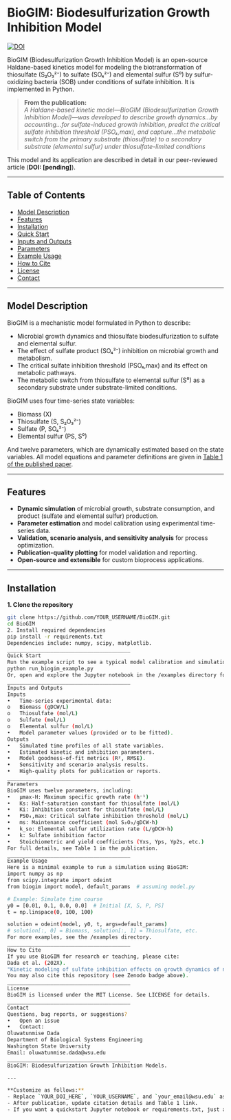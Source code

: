 # BioGIM: Biodesulfurization Growth Inhibition Model

[![DOI](https://zenodo.org/badge/DOI/YOUR_DOI_HERE.svg)](https://doi.org/YOUR_DOI_HERE)

BioGIM (Biodesulfurization Growth Inhibition Model) is an open-source Haldane-based kinetics model for modeling the biotransformation of thiosulfate (S₂O₃²⁻) to sulfate (SO₄²⁻) and elemental sulfur (S⁰) by sulfur-oxidizing bacteria (SOB) under conditions of sulfate inhibition. It is implemented in Python.

> **From the publication:**  
> *A Haldane-based kinetic model—BioGIM (Biodesulfurization Growth Inhibition Model)—was developed to describe growth dynamics...by accounting...for sulfate-induced growth inhibition, predict the critical sulfate inhibition threshold (PSO₄,max), and capture...the metabolic switch from the primary substrate (thiosulfate) to a secondary substrate (elemental sulfur) under thiosulfate-limited conditions*

This model and its application are described in detail in our peer-reviewed article (**DOI: [pending]**).

---

## Table of Contents

- [Model Description](#model-description)
- [Features](#features)
- [Installation](#installation)
- [Quick Start](#quick-start)
- [Inputs and Outputs](#inputs-and-outputs)
- [Parameters](#parameters)
- [Example Usage](#example-usage)
- [How to Cite](#how-to-cite)
- [License](#license)
- [Contact](#contact)

---

## Model Description

BioGIM is a mechanistic model formulated in Python to describe:

- Microbial growth dynamics and thiosulfate biodesulfurization to sulfate and elemental sulfur.
- The effect of sulfate product (SO₄²⁻) inhibition on microbial growth and metabolism.
- The critical sulfate inhibition threshold (PSO₄,max) and its effect on metabolic pathways.
- The metabolic switch from thiosulfate to elemental sulfur (S⁰) as a secondary substrate under substrate-limited conditions.

BioGIM uses four time-series state variables:
- Biomass (X)
- Thiosulfate (S, S₂O₃²⁻)
- Sulfate (P, SO₄²⁻)
- Elemental sulfur (PS, S⁰)

And twelve parameters, which are dynamically estimated based on the state variables. All model equations and parameter definitions are given in [Table 1 of the published paper](https://doi.org/YOUR_DOI_HERE).

---

## Features

- **Dynamic simulation** of microbial growth, substrate consumption, and product (sulfate and elemental sulfur) production.
- **Parameter estimation** and model calibration using experimental time-series data.
- **Validation, scenario analysis, and sensitivity analysis** for process optimization.
- **Publication-quality plotting** for model validation and reporting.
- **Open-source and extensible** for custom bioprocess applications.

---

## Installation

**1. Clone the repository**
```bash
git clone https://github.com/YOUR_USERNAME/BioGIM.git
cd BioGIM
2. Install required dependencies
pip install -r requirements.txt
Dependencies include: numpy, scipy, matplotlib.
________________________________________
Quick Start
Run the example script to see a typical model calibration and simulation:
python run_biogim_example.py
Or, open and explore the Jupyter notebook in the /examples directory for step-by-step analysis.
________________________________________
Inputs and Outputs
Inputs
•	Time-series experimental data:
o	Biomass (gDCW/L)
o	Thiosulfate (mol/L)
o	Sulfate (mol/L)
o	Elemental sulfur (mol/L)
•	Model parameter values (provided or to be fitted).
Outputs
•	Simulated time profiles of all state variables.
•	Estimated kinetic and inhibition parameters.
•	Model goodness-of-fit metrics (R², RMSE).
•	Sensitivity and scenario analysis results.
•	High-quality plots for publication or reports.
________________________________________
Parameters
BioGIM uses twelve parameters, including:
•	μmax-H: Maximum specific growth rate (h⁻¹)
•	Ks: Half-saturation constant for thiosulfate (mol/L)
•	Ki: Inhibition constant for thiosulfate (mol/L)
•	PSO₄,max: Critical sulfate inhibition threshold (mol/L)
•	ms: Maintenance coefficient (mol S₂O₃/gDCW·h)
•	k_so: Elemental sulfur utilization rate (L/gDCW·h)
•	k: Sulfate inhibition factor
•	Stoichiometric and yield coefficients (Yxs, Yps, Yp2s, etc.)
For full details, see Table 1 in the publication.
________________________________________
Example Usage
Here is a minimal example to run a simulation using BioGIM:
import numpy as np
from scipy.integrate import odeint
from biogim import model, default_params  # assuming model.py

# Example: Simulate time course
y0 = [0.01, 0.1, 0.0, 0.0]  # Initial [X, S, P, PS]
t = np.linspace(0, 100, 100)

solution = odeint(model, y0, t, args=default_params)
# solution[:, 0] = Biomass, solution[:, 1] = Thiosulfate, etc.
For more examples, see the /examples directory.
________________________________________
How to Cite
If you use BioGIM for research or teaching, please cite:
Dada et al. (202X).
"Kinetic modeling of sulfate inhibition effects on growth dynamics of novel Thioalkalivibrio sp. isolates from Soap Lake, Washington." Journal Name, https://doi.org/YOUR_DOI_HERE
You may also cite this repository (see Zenodo badge above).
________________________________________
License
BioGIM is licensed under the MIT License. See LICENSE for details.
________________________________________
Contact
Questions, bug reports, or suggestions?
•	Open an issue
•	Contact:
Oluwatunmise Dada
Department of Biological Systems Engineering
Washington State University
Email: oluwatunmise.dada@wsu.edu
________________________________________
BioGIM: Biodesulfurization Growth Inhibition Models.

---

**Customize as follows:**
- Replace `YOUR_DOI_HERE`, `YOUR_USERNAME`, and `your_email@wsu.edu` as needed.
- After publication, update citation details and Table 1 link.
- If you want a quickstart Jupyter notebook or requirements.txt, just ask!

